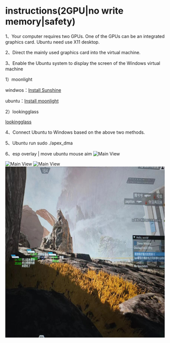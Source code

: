 # instructions(2GPU|no write memory|safety)

1、Your computer requires two GPUs. One of the GPUs can be an integrated graphics card. Ubuntu need use X11 desktop.

2、Direct the mainly used graphics card into the virtual machine.  

3、Enable the Ubuntu system to display the screen of the Windows virtual machine  

1）moonlight

windwos：[Install Sunshine](https://github.com/LizardByte/Sunshine)

ubuntu：[Install moonlight](https://moonlight-stream.org/)

2）lookingglass

[lookingglass](https://looking-glass.io/)

4、Connect Ubuntu to Windows based on the above two methods.  

5、Ubuntu run sudo ./apex_dma

6、esp overlay |  move ubuntu mouse aim
<img src="effect drawing3.jpg" alt="Main View" width="960" height="540">

<img src="effect drawing4.jpg" alt="Main View" width="960" height="540">


<img src="effect drawing.jpg" alt="Main View" width="960" height="540">

<img src="effect drawing2.jpg" alt="Main View" width="960" height="540">
